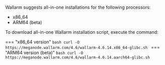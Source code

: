 Wallarm suggests all-in-one installations for the following processors:

* x86_64
* ARM64 (beta)

To download all-in-one Wallarm installation script, execute the command:

=== "x86_64 version"
    ```bash
    curl -O https://meganode.wallarm.com/4.6/wallarm-4.6.14.x86_64-glibc.sh
    ```
=== "ARM64 version (beta)"
    ```bash
    curl -O https://meganode.wallarm.com/4.6/wallarm-4.6.14.aarch64-glibc.sh
    ```